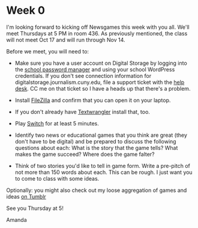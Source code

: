 # Week 0

I'm looking forward to kicking off Newsgames this week with you all.
We'll meet Thursdays at 5 PM in room 436. As previously mentioned, the
class will not meet Oct 17 and will run through Nov 14.

Before we meet, you will need to:

+ Make sure you have a user account on Digital Storage by logging into
the [school password manager][0] and using your school WordPress
credentials. If you don't see connection information for
digitalstorage.journalism.cuny.edu, file a support ticket with the [help
desk][1]. CC me on that ticket so I have a heads up that there's a problem.

+ Install [FileZilla][2] and confirm that you can open it on your laptop.

+ If you don't already have [Textwrangler][3] install that, too.

+ Play [Switch][4] for at least 5 minutes.

+ Identify two news or educational games that you think are great (they
don't have to be digital) and be prepared to discuss the following
questions about each: What is the story that the game tells? What makes
the game succeed? Where does the game falter?

+ Think of two stories you'd like to tell in game form. Write a
pre-pitch of not more than 150 words about each. This can be rough. I
just want you to come to class with some ideas.

Optionally: you might also check out my loose aggregation of games and
ideas [on Tumblr][5]

See you Thursday at 5!

Amanda

[0]: http://services.journalism.cuny.edu/passwordManager/
[1]: http://help.journalism.cuny.edu
[2]: https://filezilla-project.org/
[3]: http://www.barebones.com/products/textwrangler/
[4]: http://www.gothamgazette.com/games/switch/games/index.php?game=switch
[5]: http://newsgamery.tumblr.com/
